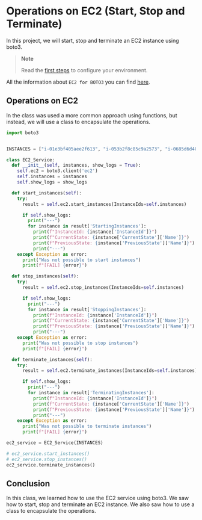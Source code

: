 # Operations on EC2 (Start, Stop and Terminate)

In this project, we will start, stop and terminate an EC2 instance using boto3.

> **Note**
>
> Read the [first steps](../FIRST_STEPS.md) to configure your environment.

All the information about `EC2 for BOTO3` you can find [here](https://boto3.amazonaws.com/v1/documentation/api/latest/reference/services/ec2.html).

## Operations on EC2

In the class was used a more common approach using functions, but instead, we will use a class to encapsulate the operations.

```python
import boto3


INSTANCES = ["i-01e3bf405aee2f613", "i-053b2f8c85c9a2573", "i-0685d6d40b619f7f5"]

class EC2_Service:
  def __init__(self, instances, show_logs = True):
    self.ec2 = boto3.client('ec2')
    self.instances = instances
    self.show_logs = show_logs

  def start_instances(self):
    try:
      result = self.ec2.start_instances(InstanceIds=self.instances)

      if self.show_logs:
        print("---")
        for instance in result['StartingInstances']:
          print(f"InstanceId: {instance['InstanceId']}")
          print(f"CurrentState: {instance['CurrentState']['Name']}")
          print(f"PreviousState: {instance['PreviousState']['Name']}")
          print("---")
    except Exception as error:
      print("Was not possible to start instances")
      print(f"[FAIL] {error}")

  def stop_instances(self):
    try:
      result = self.ec2.stop_instances(InstanceIds=self.instances)

      if self.show_logs:
        print("---")
        for instance in result['StoppingInstances']:
          print(f"InstanceId: {instance['InstanceId']}")
          print(f"CurrentState: {instance['CurrentState']['Name']}")
          print(f"PreviousState: {instance['PreviousState']['Name']}")
          print("---")
    except Exception as error:
      print("Was not possible to stop instances")
      print(f"[FAIL] {error}")

  def terminate_instances(self):
    try:
      result = self.ec2.terminate_instances(InstanceIds=self.instances)

      if self.show_logs:
        print("---")
        for instance in result['TerminatingInstances']:
          print(f"InstanceId: {instance['InstanceId']}")
          print(f"CurrentState: {instance['CurrentState']['Name']}")
          print(f"PreviousState: {instance['PreviousState']['Name']}")
          print("---")
    except Exception as error:
      print("Was not possible to terminate instances")
      print(f"[FAIL] {error}")

ec2_service = EC2_Service(INSTANCES)

# ec2_service.start_instances()
# ec2_service.stop_instances()
ec2_service.terminate_instances()
```

## Conclusion

In this class, we learned how to use the EC2 service using boto3. We saw how to start, stop and terminate an EC2 instance. We also saw how to use a class to encapsulate the operations.

